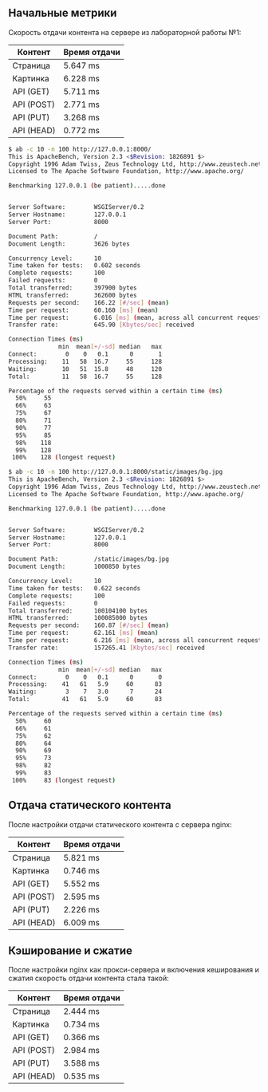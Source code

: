 ## Начальные метрики 

Cкорость отдачи контента на сервере из лабораторной работы №1:

|Контент|Время отдачи |
|---|---|
|Cтраница| 5.647 ms |
|Картинка| 6.228 ms |
|API (GET)| 5.711 ms |
|API (POST)| 2.771 ms |
|API (PUT)| 3.268 ms|
|API (HEAD)| 0.772 ms |
```bash
$ ab -c 10 -n 100 http://127.0.0.1:8000/
This is ApacheBench, Version 2.3 <$Revision: 1826891 $>
Copyright 1996 Adam Twiss, Zeus Technology Ltd, http://www.zeustech.net/
Licensed to The Apache Software Foundation, http://www.apache.org/

Benchmarking 127.0.0.1 (be patient).....done


Server Software:        WSGIServer/0.2
Server Hostname:        127.0.0.1
Server Port:            8000

Document Path:          /
Document Length:        3626 bytes

Concurrency Level:      10
Time taken for tests:   0.602 seconds
Complete requests:      100
Failed requests:        0
Total transferred:      397900 bytes
HTML transferred:       362600 bytes
Requests per second:    166.22 [#/sec] (mean)
Time per request:       60.160 [ms] (mean)
Time per request:       6.016 [ms] (mean, across all concurrent requests)
Transfer rate:          645.90 [Kbytes/sec] received

Connection Times (ms)
              min  mean[+/-sd] median   max
Connect:        0    0   0.1      0       1
Processing:    11   58  16.7     55     128
Waiting:       10   51  15.8     48     120
Total:         11   58  16.7     55     128

Percentage of the requests served within a certain time (ms)
  50%     55
  66%     63
  75%     67
  80%     71
  90%     77
  95%     85
  98%    118
  99%    128
 100%    128 (longest request)
```

```bash
$ ab -c 10 -n 100 http://127.0.0.1:8000/static/images/bg.jpg
This is ApacheBench, Version 2.3 <$Revision: 1826891 $>
Copyright 1996 Adam Twiss, Zeus Technology Ltd, http://www.zeustech.net/
Licensed to The Apache Software Foundation, http://www.apache.org/

Benchmarking 127.0.0.1 (be patient).....done


Server Software:        WSGIServer/0.2
Server Hostname:        127.0.0.1
Server Port:            8000

Document Path:          /static/images/bg.jpg
Document Length:        1000850 bytes

Concurrency Level:      10
Time taken for tests:   0.622 seconds
Complete requests:      100
Failed requests:        0
Total transferred:      100104100 bytes
HTML transferred:       100085000 bytes
Requests per second:    160.87 [#/sec] (mean)
Time per request:       62.161 [ms] (mean)
Time per request:       6.216 [ms] (mean, across all concurrent requests)
Transfer rate:          157265.41 [Kbytes/sec] received

Connection Times (ms)
              min  mean[+/-sd] median   max
Connect:        0    0   0.1      0       0
Processing:    41   61   5.9     60      83
Waiting:        3    7   3.0      7      24
Total:         41   61   5.9     60      83

Percentage of the requests served within a certain time (ms)
  50%     60
  66%     61
  75%     62
  80%     64
  90%     69
  95%     73
  98%     82
  99%     83
 100%     83 (longest request)

```
## Отдача статического контента

После настройки отдачи статического контента с сервера nginx:

|Контент|Время отдачи |
|---|---|
|Cтраница| 5.821 ms |
|Картинка| 0.746 ms |
|API (GET)| 5.552 ms |
|API (POST)| 2.595 ms |
|API (PUT)| 2.226 ms|
|API (HEAD)| 6.009 ms |

## Кэширование и сжатие 

После настройки nginx как прокси-сервера и включения кеширования и сжатия скорость отдачи контента стала такой:

|Контент|Время отдачи |
|---|---|
|Cтраница| 2.444 ms |
|Картинка| 0.734 ms |
|API (GET)| 0.366 ms |
|API (POST)| 2.984 ms |
|API (PUT)| 3.588 ms|
|API (HEAD)| 0.535 ms |

